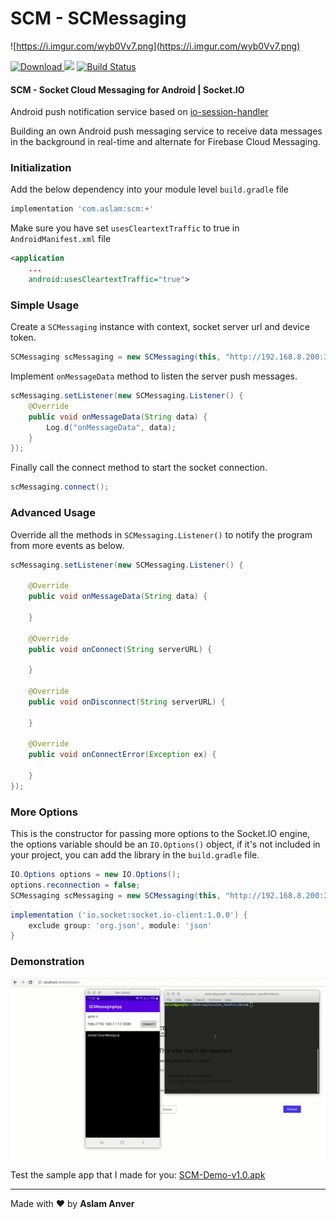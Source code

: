 # SCM - SCMessaging

![https://i.imgur.com/wyb0Vv7.png](https://i.imgur.com/wyb0Vv7.png)

[ ![Download](https://api.bintray.com/packages/aslam/android/scm/images/download.svg) ](https://bintray.com/aslam/android/scm) [![](https://jitpack.io/v/aslamanver/scm.svg)](https://jitpack.io/#aslamanver/scm) [![Build Status](https://travis-ci.com/aslamanver/scm.svg?branch=master)](https://travis-ci.com/aslamanver/scm)

#### SCM - Socket Cloud Messaging for Android | Socket.IO
Android push notification service based on [io-session-handler](https://aslamanver.github.io/io-session-handler)

Building an own Android push messaging service to receive data messages in the background in real-time and alternate for Firebase Cloud Messaging. 

### Initialization

Add the below dependency into your module level `build.gradle` file

```gradle
implementation 'com.aslam:scm:+'
```

Make sure you have set `usesCleartextTraffic` to true in `AndroidManifest.xml` file
```xml
<application
    ...
    android:usesCleartextTraffic="true">
```

### Simple Usage

Create a `SCMessaging` instance with context, socket server url and device token.

```java
SCMessaging scMessaging = new SCMessaging(this, "http://192.168.8.200:3000", "user_token");
```

Implement `onMessageData` method to listen the server push messages.

```java
scMessaging.setListener(new SCMessaging.Listener() {
    @Override
    public void onMessageData(String data) {
        Log.d("onMessageData", data);
    }
});
```

Finally call the connect method to start the socket connection.

```java
scMessaging.connect();
```

### Advanced Usage

Override all the methods in `SCMessaging.Listener()` to notify the program from more events as below.

```java
scMessaging.setListener(new SCMessaging.Listener() {

    @Override
    public void onMessageData(String data) {

    }

    @Override
    public void onConnect(String serverURL) {

    }

    @Override
    public void onDisconnect(String serverURL) {

    }

    @Override
    public void onConnectError(Exception ex) {

    }
});
```

### More Options

This is the constructor for passing more options to the Socket.IO engine, the options variable should be an `IO.Options()` object, if it's not included in your project, you can add the library in the `build.gradle` file.

```java
IO.Options options = new IO.Options();
options.reconnection = false;
SCMessaging scMessaging = new SCMessaging(this, "http://192.168.8.200:3000", "user_token", options);
```

```gradle
implementation ('io.socket:socket.io-client:1.0.0') {
    exclude group: 'org.json', module: 'json'
}
```

### Demonstration
[![Screenshot](/screenshots/1.gif)](/screenshots/1.gif)

Test the sample app that I made for you: [SCM-Demo-v1.0.apk](https://drive.google.com/file/d/1UMNVBjr9v5UrJ7smoEEPSpVfbkAOMAxi/view?usp=sharing)

<hr/>

Made with ❤️ by <b>Aslam Anver</b>
